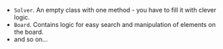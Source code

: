 * `Solver`.
  An empty class with one method - you have to fill it with clever logic.
* `Board`.
  Contains logic for easy search and manipulation of elements on the board.
* and so on...
